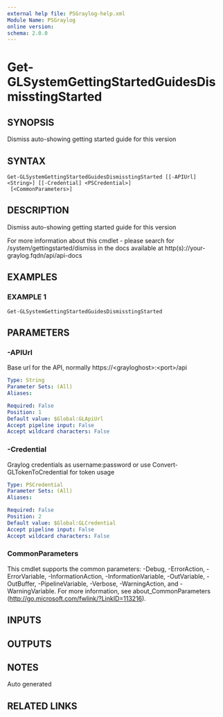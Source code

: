 ```yaml
---
external help file: PSGraylog-help.xml
Module Name: PSGraylog
online version:
schema: 2.0.0
---
```


# Get-GLSystemGettingStartedGuidesDismisstingStarted

## SYNOPSIS
Dismiss auto-showing getting started guide for this version

## SYNTAX

```
Get-GLSystemGettingStartedGuidesDismisstingStarted [[-APIUrl] <String>] [[-Credential] <PSCredential>]
 [<CommonParameters>]
```

## DESCRIPTION
Dismiss auto-showing getting started guide for this version


For more information about this cmdlet - please search for /system/gettingstarted/dismiss in the docs available at http(s)://your-graylog.fqdn/api/api-docs

## EXAMPLES

### EXAMPLE 1
```
Get-GLSystemGettingStartedGuidesDismisstingStarted
```

## PARAMETERS

### -APIUrl
Base url for the API, normally https://\<grayloghost\>:\<port\>/api

```yaml
Type: String
Parameter Sets: (All)
Aliases:

Required: False
Position: 1
Default value: $Global:GLApiUrl
Accept pipeline input: False
Accept wildcard characters: False
```

### -Credential
Graylog credentials as username:password or use Convert-GLTokenToCredential for token usage

```yaml
Type: PSCredential
Parameter Sets: (All)
Aliases:

Required: False
Position: 2
Default value: $Global:GLCredential
Accept pipeline input: False
Accept wildcard characters: False
```

### CommonParameters
This cmdlet supports the common parameters: -Debug, -ErrorAction, -ErrorVariable, -InformationAction, -InformationVariable, -OutVariable, -OutBuffer, -PipelineVariable, -Verbose, -WarningAction, and -WarningVariable. For more information, see about_CommonParameters (http://go.microsoft.com/fwlink/?LinkID=113216).

## INPUTS

## OUTPUTS

## NOTES
Auto generated

## RELATED LINKS
